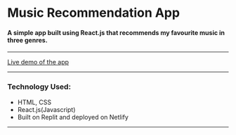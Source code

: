 # Music Recommendation App

#### A simple app built using React.js that recommends my favourite music in three genres.

<hr/>

[Live demo of the app](https://ngc-mark09.netlify.app/)

<hr/>

### Technology Used:
- HTML, CSS
- React.js(Javascript)
- Built on Replit and deployed on Netlify

<hr/>